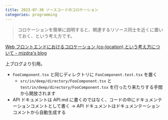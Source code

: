 ```yaml
---
title: 2023-07-30 ソースコードのコロケーション
categories: programming
---
```


> コロケーションを簡単に説明すると、関連するリソース同士を近くに置いておく、という考え方です。

[Web フロントエンドにおけるコロケーション (co-location) という考え方について - mizdra's blog](https://www.mizdra.net/entry/2022/12/11/203940)

上ブログより引用。

- `FooComponent.tsx` と同じディレクトリに `FooComponent.test.tsx` を置く
  - `src/in/deep/directory/FooComponent.tsx` と `test/in/deep/directory/FooComponent.tsx` を行ったり来たりする手間から開放されます
- API ドキュメントは API.md に書くのではなく、コードの中にドキュメンテーションコメントとして書く → API ドキュメントはドキュメンテーションコメントから自動生成する
